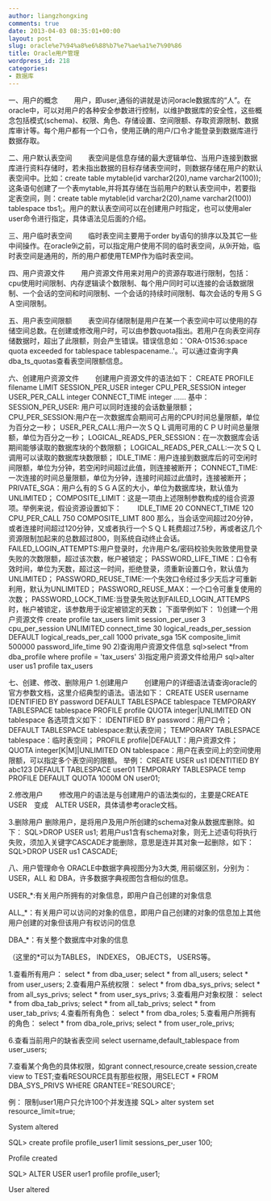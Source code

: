 ```yaml
---
author: liangzhongxing
comments: true
date: 2013-04-03 08:35:01+00:00
layout: post
slug: oracle%e7%94%a8%e6%88%b7%e7%ae%a1%e7%90%86
title: Oracle用户管理
wordpress_id: 218
categories:
- 数据库
---
```


一、用户的概念
　　用户，即user,通俗的讲就是访问oracle数据库的“人”。在oracle中，可以对用户的各种安全参数进行控制，以维护数据库的安全性，这些概念包括模式(schema)、权限、角色、存储设置、空间限额、存取资源限制、数据库审计等。每个用户都有一个口令，使用正确的用户/口令才能登录到数据库进行数据存取。

二、用户默认表空间
　　表空间是信息存储的最大逻辑单位、当用户连接到数据库进行资料存储时，若未指出数据的目标存储表空间时，则数据存储在用户的默认表空间中。比如：create table mytable(id varchar2(20),name varchar2(100));这条语句创建了一个表mytable,并将其存储在当前用户的默认表空间中，若要指定表空间，则：create table mytable(id varchar2(20),name varchar2(100)) tablespace tbs1;。用户的默认表空间可以在创建用户时指定，也可以使用aler user命令进行指定，具体语法见后面的介绍。

三、用户临时表空间
　　临时表空间主要用于order by语句的排序以及其它一些中间操作。在oracle9i之前，可以指定用户使用不同的临时表空间，从9i开始，临时表空间是通用的，所的用户都使用TEMP作为临时表空间。

四、用户资源文件
　　用户资源文件用来对用户的资源存取进行限制，包括：cpu使用时间限制、内存逻辑读个数限制、每个用户同时可以连接的会话数据限制、一个会话的空间和时间限制、一个会话的持续时间限制、每次会话的专用ＳＧＡ空间限制。

五、用户表空间限额
　　表空间存储限制是用户在某一个表空间中可以使用的存储空间总数。在创建或修改用户时，可以由参数quota指出。若用户在向表空间存储数据时，超出了此限额，则会产生错误。错误信息如：'ORA-01536:space quota exceeded for tablespace tablespacename..'。可以通过查询字典dba_ts_quotas查看表空间限额信息。

六、创建用户资源文件
　　创建用户资源文件的语法如下：
CREATE PROFILE filename LIMIT
SESSION_PER_USER integer
CPU_PER_SESSION integer
USER_PER_CALL integer
CONNECT_TIME integer
......
基中：
SESSION_PER_USER: 用户可以同时连接的会话数量限额；
CPU_PER_SESSION:用户在一次数据库会期间可占用的CPU时间总量限额，单位为百分之一秒；
USER_PER_CALL:用户一次ＳＱＬ调用可用的ＣＰＵ时间总量限额，单位为百分之一秒；
LOGICAL_READS_PER_SESSION：在一次数据库会话期间能够读取的数据库块的个数限额；
LOGICAL_READS_PER_CALL:一次ＳＱＬ调用可以读取的数据库块数限额；
IDLE_TIME：用户连接到数据库后的可空闲时间限额，单位为分钟，若空闲时间超过此值，则连接被断开；
CONNECT_TIME:一次连接的时间总量限额，单位为分钟，连接时间超过此值时，连接被断开；
PRIVATE_SGA：用户么有的ＳＧＡ区的大小，单位为数据库块，默认值为UNLIMITED；
COMPOSITE_LIMIT：这是一项由上述限制参数构成的组合资源项。举例来说，假设资源设置如下：
　　IDLE_TIME 20
    CONNECT_TIME 120
    CPU_PER_CALL 750
    COMPOSITE_LIMT 800
那么，当会话空间超过20分钟，或者连接时间超过120分钟，又或者执行一个ＳＱＬ耗费超过7.5秒，再或者这几个资源限制加起来的总数超过800，则系统自动终止会话。
FAILED_LOGIN_ATTEMPTS:用户登录时，允许用户名/密码校验失败致使用登录失败的次数限额，超过该次数，帐户被锁定；
PASSWORD_LIFE_TIME：口令有效时间，单位为天数，超过这一时间，拒绝登录，须重新设置口令，默认值为UNLIMITED；
PASSWORD_REUSE_TIME:一个失效口令经过多少天后才可重新利用，默认为UNLIMITED；
PASSWORD_REUSE_MAX：一个口令可重复使用的次数；
PASSWORD_LOCK_TIME:当登录失败达到FAILED_LOGIN_ATTEMPS时，帐户被锁定，该参数用于设定被锁定的天数；
下面举例如下：
1)创建一个用户资源文件
create profile tax_users limit
session_per_user 3
cpu_per_session UNLIMITED
connect_time 30
logical_reads_per_session DEFAULT
logical_reads_per_call 1000
private_sga 15K
composite_limit 500000
password_life_time 90
2)查询用户资源文件信息
sql>select *from dba_profile where profile = 'tax_users'
3)指定用户资源文件给用户
sql>alter user us1 profile tax_users

七、创建、修改、删除用户
1.创建用户
　　创建用户的详细语法请查询oracle的官方参数文档，这里介绍典型的语法。语法如下：
CREATE USER username
IDENTIFIED BY password
DEFAULT TABLESPACE tablespace
TEMPORARY TABLESPACE tablespace
PROFILE profile
QUOTA integer|UNLIMITED ON tablespace
各选项含义如下：
IDENTIFIED BY password：用户口令；
DEFAULT TABLESPACE tablespace:默认表空间；
TEMPORARY TABLESPACE tablespace：临时表空间；
PROFILE profile|DEFAULT：用户资源文件；
QUOTA integer[K|M]|UNLIMITED ON tablespace：用户在表空间上的空间使用限额，可以指定多个表空间的限额。
举例：
CREATE USER us1 IDENTITIED BY abc123
DEFAULT TABLESPACE user01
TEMPORARY TABLESPACE temp
PROFILE DEFAULT
QUOTA 1000M ON user01;

2.修改用户
　　修改用户的语法是与创建用户的语法类似的，主要是CREATE USER　变成　ALTER USER，具体请参考oracle文档。

3.删除用户
  删除用户，是将用户及用户所创建的schema对象从数据库删除。如下：
SQL>DROP USER us1;
若用户us1含有schema对象，则无上述语句将执行失败，须加入关键字CASCADE才能删除，意思是连并其对象一起删除，如下：
SQL>DROP USER us1 CASCADE;

八、用户管理命令
ORACLE中数据字典视图分为3大类,     用前缀区别，分别为：USER，ALL 和 DBA，许多数据字典视图包含相似的信息。

USER_*:有关用户所拥有的对象信息，即用户自己创建的对象信息

ALL_*：有关用户可以访问的对象的信息，即用户自己创建的对象的信息加上其他用户创建的对象但该用户有权访问的信息

DBA_*：有关整个数据库中对象的信息

（这里的*可以为TABLES， INDEXES， OBJECTS， USERS等。

1.查看所有用户：
select * from dba_user;
select * from all_users;
select * from user_users;
2.查看用户系统权限：
select * from dba_sys_privs;
select * from all_sys_privs;
select * from user_sys_privs;
3.查看用户对象权限：
select * from dba_tab_privs;
select * from all_tab_privs;
select * from user_tab_privs;
4.查看所有角色：
select * from dba_roles;
5.查看用户所拥有的角色：
select * from dba_role_privs;
select * from user_role_privs;

6.查看当前用户的缺省表空间
select username,default_tablespace from user_users;

7.查看某个角色的具体权限，如grant connect,resource,create session,create view to TEST;查看RESOURCE具有那些权限，用SELECT * FROM DBA_SYS_PRIVS WHERE GRANTEE='RESOURCE';

例：
限制user1用户只允许100个并发连接
SQL> alter system set resource_limit=true;

System altered

SQL> create profile profile_user1 limit sessions_per_user 100;

Profile created

SQL> ALTER USER user1 profile profile_user1;

User altered
